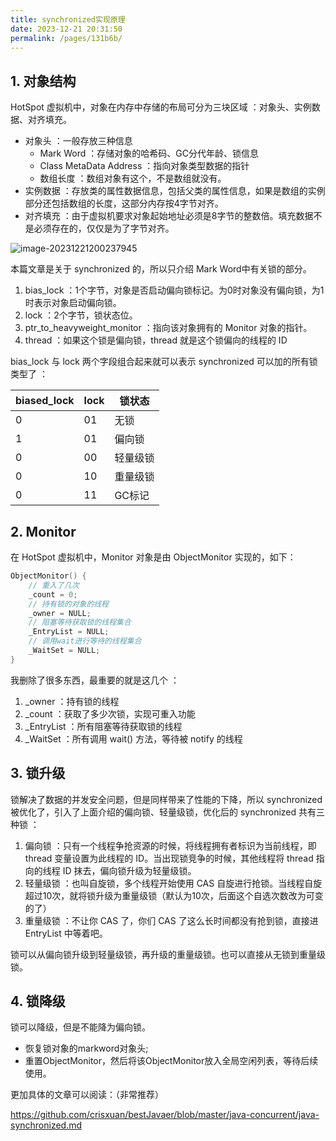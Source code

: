 ```yaml
---
title: synchronized实现原理
date: 2023-12-21 20:31:50
permalink: /pages/131b6b/
---
```

## 1. 对象结构

HotSpot 虚拟机中，对象在内存中存储的布局可分为三块区域 ：对象头、实例数据、对齐填充。

- 对象头 ：一般存放三种信息
    - Mark Word ：存储对象的哈希码、GC分代年龄、锁信息
    - Class MetaData Address ：指向对象类型数据的指针
    - 数组长度 ：数组对象有这个，不是数组就没有。
- 实例数据 ：存放类的属性数据信息，包括父类的属性信息，如果是数组的实例部分还包括数组的长度，这部分内存按4字节对齐。
- 对齐填充 ：由于虚拟机要求对象起始地址必须是8字节的整数倍。填充数据不是必须存在的，仅仅是为了字节对齐。

![image-20231221200237945](https://typorehwf.oss-cn-chengdu.aliyuncs.com/image-20231221200237945.png)

本篇文章是关于 synchronized 的，所以只介绍 Mark Word中有关锁的部分。

1. bias_lock ：1个字节，对象是否启动偏向锁标记。为0时对象没有偏向锁，为1时表示对象启动偏向锁。
2. lock ：2个字节，锁状态位。
3. ptr_to_heavyweight_monitor ：指向该对象拥有的 Monitor 对象的指针。
4. thread ：如果这个锁是偏向锁，thread 就是这个锁偏向的线程的 ID

bias_lock 与 lock 两个字段组合起来就可以表示 synchronized 可以加的所有锁类型了 ：

| biased_lock | lock | 锁状态   |
| ----------- | ---- | -------- |
| 0           | 01   | 无锁     |
| 1           | 01   | 偏向锁   |
| 0           | 00   | 轻量级锁 |
| 0           | 10   | 重量级锁 |
| 0           | 11   | GC标记   |

## 2. Monitor

在 HotSpot 虚拟机中，Monitor 对象是由 ObjectMonitor 实现的，如下：

```c++
ObjectMonitor() {
    // 重入了几次
    _count = 0;
    // 持有锁的对象的线程
    _owner = NULL;
    // 阻塞等待获取锁的线程集合
    _EntryList = NULL;
    // 调用wait进行等待的线程集合
    _WaitSet = NULL;
}
```

我删除了很多东西，最重要的就是这几个 ：

1. _owner ：持有锁的线程
2. _count ：获取了多少次锁，实现可重入功能
3. _EntryList ：所有阻塞等待获取锁的线程
4. _WaitSet ：所有调用 wait() 方法，等待被 notify 的线程

## 3. 锁升级

锁解决了数据的并发安全问题，但是同样带来了性能的下降，所以 synchronized 被优化了，引入了上面介绍的偏向锁、轻量级锁，优化后的 synchronized 共有三种锁 ：

1. 偏向锁 ：只有一个线程争抢资源的时候，将线程拥有者标识为当前线程，即 thread 变量设置为此线程的 ID。当出现锁竞争的时候，其他线程将 thread 指向的线程 ID 抹去，偏向锁升级为轻量级锁。
2. 轻量级锁 ：也叫自旋锁，多个线程开始使用 CAS 自旋进行抢锁。当线程自旋超过10次，就将锁升级为重量级锁（默认为10次，后面这个自选次数改为可变的了）
3. 重量级锁 ：不让你 CAS 了，你们 CAS 了这么长时间都没有抢到锁，直接进 EntryList 中等着吧。

锁可以从偏向锁升级到轻量级锁，再升级的重量级锁。也可以直接从无锁到重量级锁。

## 4. 锁降级

锁可以降级，但是不能降为偏向锁。

- 恢复锁对象的markword对象头;
- 重置ObjectMonitor，然后将该ObjectMonitor放入全局空闲列表，等待后续使用。

更加具体的文章可以阅读：（非常推荐）

https://github.com/crisxuan/bestJavaer/blob/master/java-concurrent/java-synchronized.md

